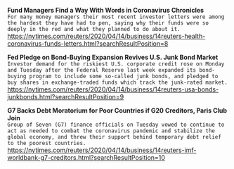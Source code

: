 **Fund Managers Find a Way With Words in Coronavirus Chronicles**\
`For many money managers their most recent investor letters were among the hardest they have had to pen, saying why their funds were so deeply in the red and what they planned to do about it.   `\
https://nytimes.com/reuters/2020/04/14/business/14reuters-health-coronavirus-funds-letters.html?searchResultPosition=8

**Fed Pledge on Bond-Buying Expansion Revives U.S. Junk Bond Market**\
`Investor demand for the riskiest U.S. corporate credit rose on Monday and Tuesday after the Federal Reserve last week expanded its bond-buying program to include some so-called junk bonds, and pledged to buy shares in exchange-traded funds which track the junk-rated market. `\
https://nytimes.com/reuters/2020/04/14/business/14reuters-usa-bonds-junkbonds.html?searchResultPosition=9

**G7 Backs Debt Moratorium for Poor Countries if G20 Creditors, Paris Club Join**\
`Group of Seven (G7) finance officials on Tuesday vowed to continue to act as needed to combat the coronavirus pandemic and stabilize the global economy, and threw their support behind temporary debt relief to the poorest countries.`\
https://nytimes.com/reuters/2020/04/14/business/14reuters-imf-worldbank-g7-creditors.html?searchResultPosition=10

